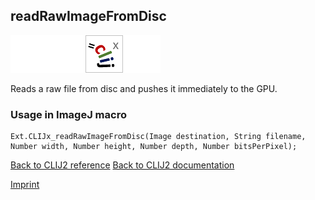 ## readRawImageFromDisc
<img src="images/mini_empty_logo.png"/><img src="images/mini_empty_logo.png"/><img src="images/mini_clijx_logo.png"/><img src="images/mini_empty_logo.png"/>

Reads a raw file from disc and pushes it immediately to the GPU.

### Usage in ImageJ macro
```
Ext.CLIJx_readRawImageFromDisc(Image destination, String filename, Number width, Number height, Number depth, Number bitsPerPixel);
```


[Back to CLIJ2 reference](https://clij.github.io/clij2-docs/reference)
[Back to CLIJ2 documentation](https://clij.github.io/clij2-docs)

[Imprint](https://clij.github.io/imprint)

